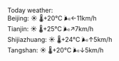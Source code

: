 Today weather:  
Beijing: ☀️   🌡️+20°C 🌬️←11km/h  
Tianjin: ☀️   🌡️+25°C 🌬️↗7km/h  
Shijiazhuang: ☀️   🌡️+24°C 🌬️↑5km/h  
Tangshan: ☀️   🌡️+20°C 🌬️↓5km/h  
